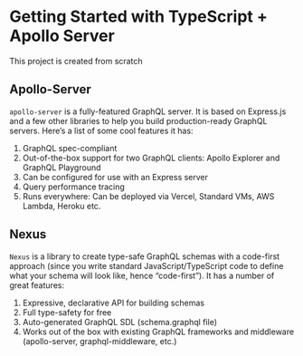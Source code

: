 # Getting Started with TypeScript + Apollo Server

This project is created from scratch

## Apollo-Server

`apollo-server` is a fully-featured GraphQL server. It is based on Express.js and a few other libraries to help you build production-ready GraphQL servers. Here’s a list of some cool features it has:

1. GraphQL spec-compliant
2. Out-of-the-box support for two GraphQL clients: Apollo Explorer and GraphQL Playground
3. Can be configured for use with an Express server
4. Query performance tracing
5. Runs everywhere: Can be deployed via Vercel, Standard VMs, AWS Lambda, Heroku etc.

## Nexus

`Nexus` is a library to create type-safe GraphQL schemas with a code-first approach (since you write standard JavaScript/TypeScript code to define what your schema will look like, hence “code-first”). It has a number of great features:

1. Expressive, declarative API for building schemas
2. Full type-safety for free
3. Auto-generated GraphQL SDL (schema.graphql file)
4. Works out of the box with existing GraphQL frameworks and middleware (apollo-server, graphql-middleware, etc.)